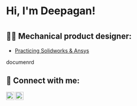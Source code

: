 <h1>Hi, I'm Deepagan! <h1/>
<h2>👨‍💻 Mechanical product designer:</h2>

 - [Practicing Solidworks & Ansys](https://github.com/deepagan/Design-Practice)

documenrd 
<h2> 🤳 Connect with me:</h2>


[<img align="left" alt="Deepagan | LinkedIn" width="22px" src="https://cdn.jsdelivr.net/npm/simple-icons@v3/icons/linkedin.svg" />][linkedin]
[<img align="left" alt="Deepagan | Gmail" width="22px" src="https://cdn.jsdelivr.net/npm/simple-icons@v3/icons/gmail.svg" />][gmail]


[Gmail]: https://deepagan.s.mct.2022@snsce.ac.in.com/deepagan/
[linkedin]: https://linkedin.com/in/deepagan-s

<!--
**joshmadakor1/joshmadakor1** is a ✨ _special_ ✨ repository because its `README.md` (this file) appears on your GitHub profile.

Here are some ideas to get you started:

- 🔭 I’m currently working on ...
- 🌱 I’m currently learning ...
- 👯 I’m looking to collaborate on ...
- 🤔 I’m looking for help with ...
- 💬 Ask me about ...
- 📫 How to reach me: ...
- 😄 Pronouns: ...
- ⚡ Fun fact: ...
-->
